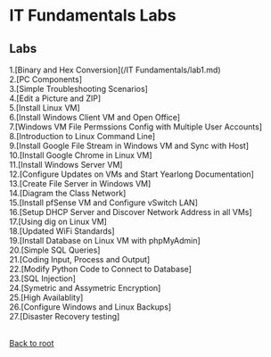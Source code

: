 <h1>IT Fundamentals Labs</h1>

<h2>Labs</h2>
1.[Binary and Hex Conversion](/IT Fundamentals/lab1.md)<br>
2.[PC Components]<br>
3.[Simple Troubleshooting Scenarios]<br>
4.[Edit a Picture and ZIP]<br>
5.[Install Linux VM]<br>
6.[Install Windows Client VM and Open Office]<br>
7.[Windows VM File Permssions Config with Multiple User Accounts]<br>
8.[Introduction to Linux Command Line]<br>
9.[Install Google File Stream in Windows VM and Sync with Host]<br>
10.[Install Google Chrome in Linux VM]<br>
11.[Install Windows Server VM]<br>
12.[Configure Updates on VMs and Start Yearlong Documentation]<br>
13.[Create File Server in Windows VM]<br>
14.[Diagram the Class Network]<br>
15.[Install pfSense VM and Configure vSwitch LAN]<br>
16.[Setup DHCP Server and Discover Network Address in all VMs]<br>
17.[Using dig on Linux VM]<br>
18.[Updated WiFi Standards]<br>
19.[Install Database on Linux VM with phpMyAdmin]<br>
20.[Simple SQL Queries]<br>
21.[Coding Input, Process and Output]<br>
22.[Modify Python Code to Connect to Database]<br>
23.[SQL Injection]<br>
24.[Symetric and Assymetric Encryption]<br>
25.[High Availablity]<br>
26.[Configure Windows and Linux Backups]<br>
27.[Disaster Recovery testing]<br>
<br>

[Back to root](/PATHS-SOC/)
